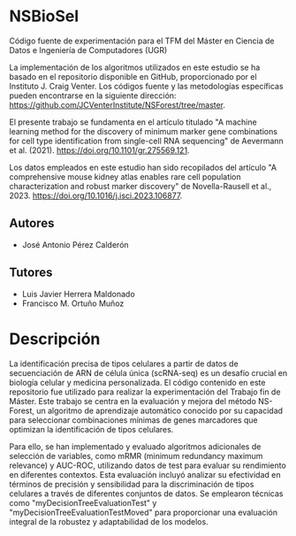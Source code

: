# NSBioSel
Código fuente de experimentación para el TFM del Máster en Ciencia de Datos e Ingeniería de Computadores (UGR)

La implementación de los algoritmos utilizados en este estudio se ha basado en el repositorio disponible en GitHub, proporcionado por el Instituto J. Craig Venter. Los códigos fuente y las metodologías específicas pueden encontrarse en la siguiente dirección: https://github.com/JCVenterInstitute/NSForest/tree/master.

El presente trabajo se fundamenta en el artículo titulado "A machine learning method for the discovery of minimum marker gene combinations for cell type identification from single-cell RNA sequencing" de Aevermann et al. (2021). https://doi.org/10.1101/gr.275569.121.

Los datos empleados en este estudio han sido recopilados del artículo "A comprehensive mouse kidney atlas enables rare cell population characterization and robust marker discovery" de Novella-Rausell et al., 2023. https://doi.org/10.1016/j.isci.2023.106877.

## Autores

* José Antonio Pérez Calderón

## Tutores

* Luis Javier Herrera Maldonado
* Francisco M. Ortuño Muñoz

# Descripción

La identificación precisa de tipos celulares a partir de datos de secuenciación de ARN de célula única (scRNA-seq) es un desafío crucial en biología celular y medicina personalizada. El código contenido en este repositorio fue utilizado para realizar la experimentación del Trabajo fin de Máster. Este trabajo se centra en la evaluación y mejora del método NS-Forest, un algoritmo de aprendizaje automático conocido por su capacidad para seleccionar combinaciones mínimas de genes marcadores que optimizan la identificación de tipos celulares.

Para ello, se han implementado y evaluado algoritmos adicionales de selección de variables, como mRMR (minimum redundancy maximum relevance) y AUC-ROC, utilizando datos de test para evaluar su rendimiento en diferentes contextos. Esta evaluación incluyó analizar su efectividad en términos de precisión y sensibilidad para la discriminación de tipos celulares a través de diferentes conjuntos de datos. Se emplearon técnicas como "myDecisionTreeEvaluationTest" y "myDecisionTreeEvaluationTestMoved" para proporcionar una evaluación integral de la robustez y adaptabilidad de los modelos.
